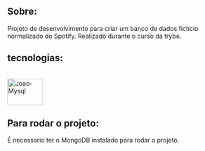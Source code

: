 ## Sobre:

Projeto de desenvolvimento para criar um banco de dados fictício normalizado do Spotify. Realizado durante o curso da trybe.

## tecnologias:

<div style="display: inline_block"><br>
   <img align="center" alt="Joao-Mysql" height="60" width="80" src="https://cdn.jsdelivr.net/gh/devicons/devicon/icons/mysql/mysql-original-wordmark.svg">
</div>

## Para rodar o projeto:

É necessario ter o MongoDB instalado para rodar o projeto.
